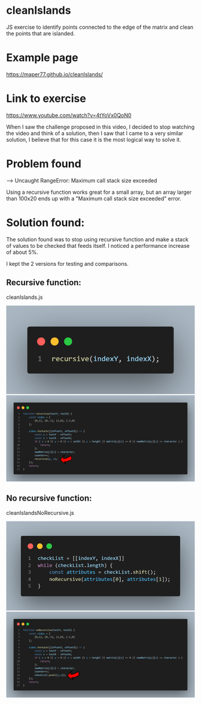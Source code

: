 # cleanIslands
JS exercise to identify points connected to the edge of the matrix and clean the points that are islanded.

# Example page
https://maper77.github.io/cleanIslands/


# Link to exercise
https://www.youtube.com/watch?v=4tYoVx0QoN0

When I saw the challenge proposed in this video, I decided to stop watching the video and think of a solution, then I saw that I came to a very similar solution, I believe that for this case it is the most logical way to solve it.

# Problem found

--> Uncaught RangeError: Maximum call stack size exceeded

Using a recursive function works great for a small array, but an array larger than 100x20 ends up with a "Maximum call stack size exceeded" error.

# Solution found:

The solution found was to stop using recursive function and make a stack of values to be checked that feeds itself.
I noticed a performance increase of about 5%.

I kept the 2 versions for testing and comparisons.

## Recursive function:
cleanIslands.js

![image info](./img/recursive1.png)
![image info](./img/recursive2.png)

## No recursive function:
cleanIslandsNoRecursive.js

![image info](./img/noRecursive1.png)
![image info](./img/noRecursive2.png)

